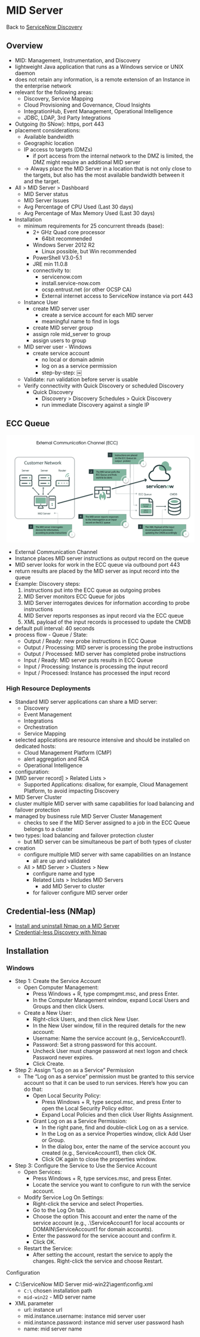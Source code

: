 # MID Server

Back to [ServiceNow Discovery](./sn-discovery.md)

## Overview

- MID: Management, Instrumentation, and Discovery
- lightweight Java application that runs as a Windows service or UNIX daemon
- does not retain any information, is a remote extension of an Instance in the enterprise network
- relevant for the following areas:
  - Discovery, Service Mapping
  - Cloud Provisioning and Governance, Cloud Insights
  - IntegrationHub, Event Management, Operational Intelligence
  - JDBC, LDAP, 3rd Party Integrations
- Outgoing (to SNow): https, port 443
- placement considerations:
  - Available bandwidth
  - Geographic location
  - IP access to targets (DMZs)
    - if port access from the internal network to the DMZ is limited, the DMZ might require an additional MID server
  - -> Always place the MID Server in a location that is not only close to the targets, but also has the most available bandwidth between it and the target.
- All > MID Server > Dashboard
  - MID Server status
  - MID Server Issues
  - Avg Percentage of CPU Used (Last 30 days)
  - Avg Percentage of Max Memory Used (Last 30 days)
- Installation
  - minimum requirements for 25 concurrent threads (base):
    - 2+ GHz Quad core processor
      - 64bit recommended
    - Windows Server 2012 R2
      - Linux possible, but Win recommended
    - PowerShell V3.0-5.1
    - JRE min 11.0.8
    - connectivity to:
      - servicenow.com
      - install.service-now.com
      - ocsp.entrust.net (or other OCSP CA)
      - External internet access to ServiceNow instance via port 443
  - Instance User
    - create MID server user
      - create a service account for each MID server
      - meaningful name to find in logs
    - create MID server group
    - assign role mid_server to group
    - assign users to group
  - MID server user - Windows
    - create service account
      - no local or domain admin
      - log on as a service permission
      - step-by-step: ￼
  - Validate: run validation before server is usable
  - Verify connectivity with Quick Discovery or scheduled Discovery
    - Quick Discovery
      - Discovery > Discovery Schedules > Quick Discovery
      - run immediate Discovery against a single IP

## ECC Queue

![ECC Queue](./attachments/sn-discovery-mid_server-ecc.png)

- External Communication Channel
- Instance places MID server instructions as output record on the queue
- MID server looks for work in the ECC queue via outbound port 443
- return results are placed by the MID server as input record into the queue
- Example: Discovery steps:
    1. instructions put into the  ECC queue as outgoing probes
    2. MID Server monitors ECC Queue for jobs
    3. MID Server interrogates devices for information according to probe instructions
    4. MID Server reports responses as input record via the ECC queue
    5. XML payload of the input records is processed to update the CMDB
- default pull interval: 40 seconds
- process flow - Queue / State:
  - Output / Ready: new probe instructions in ECC Queue
  - Output / Processing: MID server is processing the probe instructions
  - Output / Processed: MID server has completed probe instructions
  - Input / Ready: MID server puts results in ECC Queue
  - Input / Processing: Instance is processing the input record
  - Input / Processed: Instance has processed the input record

### High Resource Deployments

- Standard MID server applications can share a MID server:
  - Discovery
  - Event Management
  - Integrations
  - Orchestration
  - Service Mapping
- selected applications are resource intensive and should be installed on dedicated hosts:
  - Cloud Management Platform (CMP)
  - alert aggregation and RCA
  - Operational Intelligence
- configuration:
- [MID server record] > Related Lists >
  - Supported Applications: disallow, for example, Cloud Management Platform, to avoid impacting Discovery
- MID Server Cluster
- cluster multiple MID server with same capabilities for load balancing and failover protection
- managed by business rule MID Server Cluster Management
  - checks to see if the MID Server assigned to a job in the ECC Queue belongs to a cluster
- two types: load balancing and failover protection cluster
  - but MID server can be simultaneous be part of both types of cluster
- creation
  - configure multiple MID server with same capabilities on an Instance
    - all are up and validated
  - All > MID Server > Clusters > New
    - configure name and type
    - Related Lists > Includes MID Servers
      - add MID Server to cluster
    - for failover configure MID server order

## Credential-less (NMap)

- [Install and uninstall Nmap on a MID Server](https://docs.servicenow.com/csh?topicname=install-nmap-on-mid-server.html&version=latest)
- [Credential-less Discovery with Nmap](https://docs.servicenow.com/csh?topicname=nmap-credential-less-discovery.html&version=latest)

## Installation

### Windows

- Step 1: Create the Service Account
  - Open Computer Management:
    - Press Windows + R, type compmgmt.msc, and press Enter.
    - In the Computer Management window, expand Local Users and Groups and then click Users.
  - Create a New User:
    - Right-click Users, and then click New User.
    - In the New User window, fill in the required details for the new account:
    - Username: Name the service account (e.g., ServiceAccount1).
    - Password: Set a strong password for this account.
    - Uncheck User must change password at next logon and check Password never expires.
    - Click Create.
- Step 2: Assign “Log on as a Service” Permission
  - The “Log on as a service” permission must be granted to this service account so that it can be used to run services. Here’s how you can do that:
    - Open Local Security Policy:
      - Press Windows + R, type secpol.msc, and press Enter to open the Local Security Policy editor.
      - Expand Local Policies and then click User Rights Assignment.
    - Grant Log on as a Service Permission:
      - In the right pane, find and double-click Log on as a service.
      - In the Log on as a service Properties window, click Add User or Group.
      - In the dialog box, enter the name of the service account you created (e.g., ServiceAccount1), then click OK.
      - Click OK again to close the properties window.
- Step 3: Configure the Service to Use the Service Account
  - Open Services:
    - Press Windows + R, type services.msc, and press Enter.
    - Locate the service you want to configure to run with the service account.
  - Modify Service Log On Settings:
    - Right-click the service and select Properties.
    - Go to the Log On tab.
    - Choose the option This account and enter the name of the service account (e.g., .\ServiceAccount1 for local accounts or DOMAIN\ServiceAccount1 for domain accounts).
    - Enter the password for the service account and confirm it.
    - Click OK.
  - Restart the Service:
    - After setting the account, restart the service to apply the changes. Right-click the service and choose Restart.

Configuration

- C:\ServiceNow MID Server mid-win22\agent\config.xml
  - `C:\` chosen installation path
  - `mid-win22` - MID server name
- XML parameter
  - url: instance url
  - mid.instance.username: instance mid server user
  - mid.instance.password: instance mid server user password hash
  - name: mid server name
